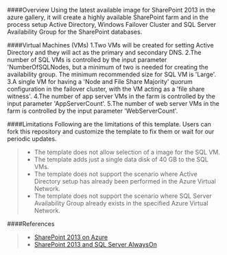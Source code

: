 ####Overview
Using the latest available image for SharePoint 2013 in the azure gallery, it will create a highly available SharePoint farm and in the process setup Active Directory, Windows Failover Cluster and SQL Server Availability Group for the SharePoint databases.

####Virtual Machines (VMs)
1.Two VMs will be created for setting Active Directory and they will act as the primary and secondary DNS. 
2.The number of SQL VMs is controlled by the input parameter 'NumberOfSQLNodes, but a minimum of two is needed for creating the availability group. The minimum recommended size for SQL VM is 'Large'.
3.A single VM for having a 'Node and File Share Majority' quorum configuration in the failover cluster, with the VM acting as a 'file share witness'.
4.The number of app server VMs in the farm is controlled by the input parameter 'AppServerCount'.
5.The number of web server VMs in the farm is controlled by the input parameter 'WebServerCount'.

####Limitations
Following are the limitations of this template. Users can fork this repository and customize the template to fix them or wait for our periodic updates.
> - The template does not allow selection of a image for the SQL VM.
> - The template adds just a single data disk of 40 GB to the SQL VMs.
> - The template does not support the scenario where Active Directory setup has already been performed in the Azure Virtual Network.
> - The template does not support the scenario where SQL Server Availability Group already exists in the specified Azure Virtual Network.

####References
> - [SharePoint 2013 on Azure](http://msdn.microsoft.com/en-us/library/dn275958.aspx)
> - [SharePoint 2013 and SQL Server AlwaysOn](http://blogs.msdn.com/b/sambetts/archive/2013/04/24/sharepoint-2013-and-sql-server-alwayson-high-availability-sharepoint.aspx)

